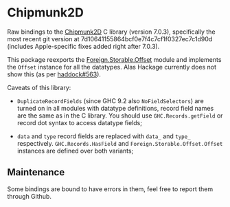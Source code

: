 # Chipmunk2D

Raw bindings to the [Chipmunk2D](https://chipmunk-physics.net/) C library (version 7.0.3), specifically the most recent git version at 7d10641155864bcf0e7f4c7cf1f0327ec7c1d90d
(includes Apple-specific fixes added right after 7.0.3).

This package reexports the
[Foreign.Storable.Offset](https://hackage.haskell.org/package/storable-offset-0.1.0.0/docs/Foreign-Storable-Offset.html)
module and implements the `Offset` instance for all the datatypes.
Alas Hackage currently does not show this (as per [haddock#563](https://github.com/haskell/haddock/issues/563)).

Caveats of this library:
- `DuplicateRecordFields` (since GHC 9.2 also `NoFieldSelectors`) are turned on in all modules with datatype
  definitions, record field names are the same as in the C library.
  You should use `GHC.Records.getField` or record dot syntax to access datatype fields;

- `data` and `type` record fields are replaced with `data_` and `type_` respectively.
  `GHC.Records.HasField` and `Foreign.Storable.Offset.Offset` instances are defined
  over both variants;

## Maintenance
Some bindings are bound to have errors in them, feel free to report them through Github.
